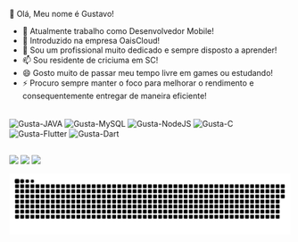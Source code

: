 👋 Olá, Meu nome é Gustavo!

- 🔭 Atualmente trabalho como Desenvolvedor Mobile!
- 🌱 Introduzido na empresa OaisCloud!
- 🤔 Sou um profissional muito dedicado e sempre disposto a aprender!
- 📫 Sou residente de criciuma em SC!
- 😄 Gosto muito de passar meu tempo livre em games ou estudando!
- ⚡ Procuro sempre manter o foco para melhorar o rendimento e consequentemente entregar de maneira eficiente!
  
<div style="display: inline_block"><br>
  <img align="center" alt="Gusta-JAVA" height="30" width="40" src="https://cdn.jsdelivr.net/gh/devicons/devicon/icons/java/java-original.svg" />
  <img align="center" alt="Gusta-MySQL" height="30" width="40" src="https://cdn.jsdelivr.net/gh/devicons/devicon/icons/mysql/mysql-original.svg" />
  <img align="center" alt="Gusta-NodeJS" height="30" width="40" src="https://cdn.jsdelivr.net/gh/devicons/devicon/icons/nodejs/nodejs-original.svg" />
  <img align="center" alt="Gusta-C" height="30" width="40" src="https://cdn.jsdelivr.net/gh/devicons/devicon/icons/c/c-original.svg" />
  <img align="center" alt="Gusta-Flutter" height="30" width="40" src="https://cdn.jsdelivr.net/gh/devicons/devicon/icons/flutter/flutter-original.svg" />
  <img align="center" alt="Gusta-Dart" height="30" width="40" src="https://cdn.jsdelivr.net/gh/devicons/devicon/icons/dart/dart-original.svg" />
  
          
</div>
  
  ##
 
<div> 
  <a href="https://instagram.com/gutasvin" target="_blank"><img src="https://img.shields.io/badge/-Instagram-%23E4405F?style=for-the-badge&logo=instagram&logoColor=white" target="_blank"></a>
  <a href="mailto:saggiorato123@gmail.com" target="_blank"><img src="https://img.shields.io/badge/Gmail-D14836?style=for-the-badge&logo=gmail&logoColor=white" target="_blank"></a>
   <a href = "https://www.linkedin.com/in/gustavo-ribeiro-da-silva-042604222/"><img src="https://img.shields.io/badge/LinkedIn-0077B5?style=for-the-badge&logo=linkedin&logoColor=white" target="_blank"></a>
  
</div>
  
  ![Snake animation](https://github.com/Gutasvin/Gutasvin/blob/output/github-contribution-grid-snake.svg)
